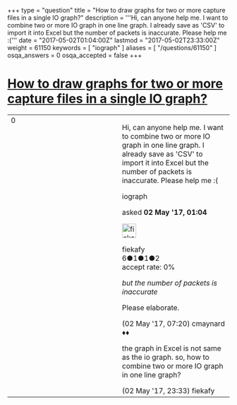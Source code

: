 +++
type = "question"
title = "How to draw graphs for two or more capture files in a single IO graph?"
description = '''Hi, can anyone help me. I want to combine two or more IO graph in one line graph. I already save as &#x27;CSV&#x27; to import it into Excel but the number of packets is inaccurate. Please help me :('''
date = "2017-05-02T01:04:00Z"
lastmod = "2017-05-02T23:33:00Z"
weight = 61150
keywords = [ "iograph" ]
aliases = [ "/questions/61150" ]
osqa_answers = 0
osqa_accepted = false
+++

<div class="headNormal">

# [How to draw graphs for two or more capture files in a single IO graph?](/questions/61150/how-to-draw-graphs-for-two-or-more-capture-files-in-a-single-io-graph)

</div>

<div id="main-body">

<div id="askform">

<table id="question-table" style="width:100%;"><colgroup><col style="width: 50%" /><col style="width: 50%" /></colgroup><tbody><tr class="odd"><td style="width: 30px; vertical-align: top"><div class="vote-buttons"><span id="post-61150-upvote" class="ajax-command post-vote up" rel="nofollow" title="I like this post (click again to cancel)"> </span><div id="post-61150-score" class="post-score" title="current number of votes">0</div><span id="post-61150-downvote" class="ajax-command post-vote down" rel="nofollow" title="I dont like this post (click again to cancel)"> </span> <span id="favorite-mark" class="ajax-command favorite-mark" rel="nofollow" title="mark/unmark this question as favorite (click again to cancel)"> </span><div id="favorite-count" class="favorite-count"></div></div></td><td><div id="item-right"><div class="question-body"><p>Hi, can anyone help me. I want to combine two or more IO graph in one line graph. I already save as 'CSV' to import it into Excel but the number of packets is inaccurate. Please help me :(</p></div><div id="question-tags" class="tags-container tags"><span class="post-tag tag-link-iograph" rel="tag" title="see questions tagged &#39;iograph&#39;">iograph</span></div><div id="question-controls" class="post-controls"></div><div class="post-update-info-container"><div class="post-update-info post-update-info-user"><p>asked <strong>02 May '17, 01:04</strong></p><img src="https://secure.gravatar.com/avatar/f4b57aeed995805ca0bd4e7cc5803a0b?s=32&amp;d=identicon&amp;r=g" class="gravatar" width="32" height="32" alt="fiekafy&#39;s gravatar image" /><p><span>fiekafy</span><br />
<span class="score" title="6 reputation points">6</span><span title="1 badges"><span class="badge1">●</span><span class="badgecount">1</span></span><span title="1 badges"><span class="silver">●</span><span class="badgecount">1</span></span><span title="2 badges"><span class="bronze">●</span><span class="badgecount">2</span></span><br />
<span class="accept_rate" title="Rate of the user&#39;s accepted answers">accept rate:</span> <span title="fiekafy has no accepted answers">0%</span></p></div></div><div id="comments-container-61150" class="comments-container"><span id="61158"></span><div id="comment-61158" class="comment"><div id="post-61158-score" class="comment-score"></div><div class="comment-text"><p><em>but the number of packets is inaccurate</em></p><p>Please elaborate.</p></div><div id="comment-61158-info" class="comment-info"><span class="comment-age">(02 May '17, 07:20)</span> <span class="comment-user userinfo">cmaynard ♦♦</span></div></div><span id="61181"></span><div id="comment-61181" class="comment"><div id="post-61181-score" class="comment-score"></div><div class="comment-text"><p>the graph in Excel is not same as the io graph. so, how to combine two or more IO graph in one line graph?</p></div><div id="comment-61181-info" class="comment-info"><span class="comment-age">(02 May '17, 23:33)</span> <span class="comment-user userinfo">fiekafy</span></div></div></div><div id="comment-tools-61150" class="comment-tools"></div><div class="clear"></div><div id="comment-61150-form-container" class="comment-form-container"></div><div class="clear"></div></div></td></tr></tbody></table>

</div>

</div>

